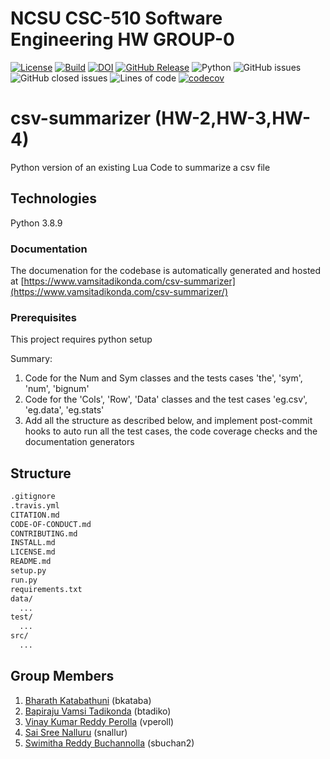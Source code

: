 # NCSU CSC-510 Software Engineering HW GROUP-0 #
[![License](https://img.shields.io/badge/License-BSD_2--Clause-orange.svg)](https://opensource.org/licenses/BSD-2-Clause)
[![Build](https://github.com/vamsitadikonda/csv-summarizer/actions/workflows/python-app.yml/badge.svg)](https://github.com/vamsitadikonda/csv-summarizer/actions)
[![DOI](https://zenodo.org/badge/530866405.svg)](https://zenodo.org/badge/latestdoi/530866405)
[![GitHub Release](https://img.shields.io/github/release/vamsitadikonda/csv-summarizer)](https://github.com/vamsitadikonda/csv-summarizer/releases/)
![Python](https://img.shields.io/badge/python-v3.8+-yellow.svg)
![GitHub issues](https://img.shields.io/github/issues/vamsitadikonda/csv-summarizer)
![GitHub closed issues](https://img.shields.io/github/issues-closed/vamsitadikonda/csv-summarizer)
![Lines of code](https://img.shields.io/tokei/lines/github/vamsitadikonda/csv-summarizer)
[![codecov](https://codecov.io/gh/vamsitadikonda/csv-summarizer/branch/main/graph/badge.svg?token=h4F94IJMzj)](https://codecov.io/gh/vamsitadikonda/csv-summarizer)

# csv-summarizer (HW-2,HW-3,HW-4)
Python version of an existing Lua Code to summarize a csv file

## Technologies ##
Python 3.8.9

### Documentation ###
The documenation for the codebase is automatically generated and hosted at [https://www.vamsitadikonda.com/csv-summarizer](https://www.vamsitadikonda.com/csv-summarizer/)

### Prerequisites ###
This project requires python setup

Summary:
1. Code for the Num and Sym classes and the tests cases 'the', 'sym', 'num', 'bignum'
2. Code for the 'Cols', 'Row', 'Data' classes and the test cases 'eg.csv', 'eg.data', 'eg.stats'
3. Add all the structure as described below, and implement post-commit hooks to auto run all the test cases, the code coverage checks and the documentation generators

## Structure ##

```txt
.gitignore
.travis.yml
CITATION.md 
CODE-OF-CONDUCT.md
CONTRIBUTING.md
INSTALL.md
LICENSE.md
README.md
setup.py  
run.py
requirements.txt 
data/
  ...
test/
  ...
src/
  ... 
```

## Group Members ##

1) [Bharath Katabathuni](mailto:bkataba@ncsu.edu?) (bkataba)
2) [Bapiraju Vamsi Tadikonda](mailto:btadiko@ncsu.edu?) (btadiko)
3) [Vinay Kumar Reddy Perolla](mailto:vperoll@ncsu.edu?) (vperoll)
4) [Sai Sree Nalluru](mailto:snallur@ncsu.edu?) (snallur)
5) [Swimitha Reddy Buchannolla](mailto:sbuchan2@ncsu.edu?) (sbuchan2)
